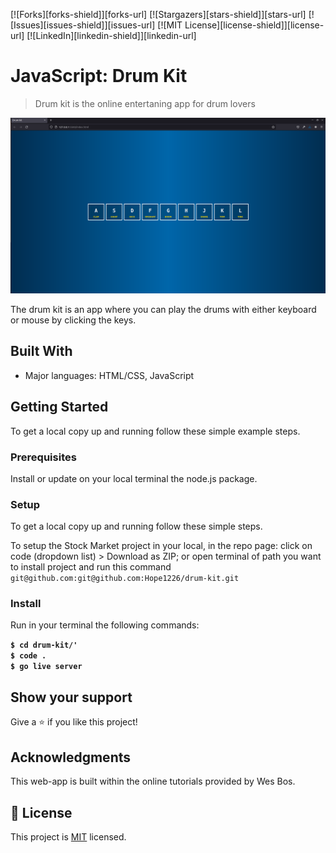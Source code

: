 [![Forks][forks-shield]][forks-url]
[![Stargazers][stars-shield]][stars-url]
[![Issues][issues-shield]][issues-url]
[![MIT License][license-shield]][license-url]
[![LinkedIn][linkedin-shield]][linkedin-url]

# JavaScript: Drum Kit

> Drum kit is the online entertaning app for drum lovers

![screenshot](./app_screenshot.png)

The drum kit is an app where you can play the drums with either keyboard or mouse by clicking the keys.

## Built With

- Major languages: HTML/CSS, JavaScript

## Getting Started

To get a local copy up and running follow these simple example steps.

### Prerequisites

Install or update on your local terminal the node.js package.

### Setup

To get a local copy up and running follow these simple steps.

To setup the Stock Market project in your local, in the repo page:
click on code (dropdown list) > Download as ZIP;
or open terminal of path you want to install project and run this command <br>
`git@github.com:git@github.com:Hope1226/drum-kit.git`

### Install

Run in your terminal the following commands:

**`$ cd drum-kit/'`**<br>
**`$ code .`**<br>
**`$ go live server`**<br>

## Show your support

Give a ⭐️ if you like this project!

## Acknowledgments

This web-app is built within the online tutorials provided by Wes Bos.<br>

## 📝 License

This project is [MIT](./MIT.md) licensed.

